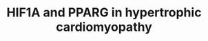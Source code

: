 ---
annotations:
- id: CL:0000746
  parent: native cell
  type: Cell Type Ontology
  value: cardiac muscle cell
- id: PW:0000025
  parent: classic metabolic pathway
  type: Pathway Ontology
  value: glycolysis/gluconeogenesis pathway
- id: PW:0000004
  parent: regulatory pathway
  type: Pathway Ontology
  value: regulatory pathway
- id: DOID:11984
  parent: cardiovascular system disease
  type: Disease Ontology
  value: hypertrophic cardiomyopathy
- id: PW:0000010
  parent: classic metabolic pathway
  type: Pathway Ontology
  value: lipid metabolic pathway
authors:
- Maguirre1
- MaintBot
- Jmelius
- Evelo
- Khanspers
- Fehrhart
- AlexanderPico
- Finterly
- Eweitz
citedin:
- link: PMC9621138
  title: CD200 ectodomain shedding into the tumor microenvironment leads to NK cell
    dysfunction and apoptosis (2022)
- link: 10.1097/MD.0000000000033917
  title: Exploring the pharmacological mechanism of Duhuo Jisheng Decoction in treating
    intervertebral disc degeneration based on network pharmacology (2023)
communities: []
description: 'The genes hypoxia-inducible factor 1A and peroxisome proliferator activated
  receptor gamma play a role in regulating glycolysis, triacylglyceride synthesis,
  and ultimately hypertrophic cardiomyopathy.  This diagram is derived from figure
  6D in [https://pubmed.ncbi.nlm.nih.gov/19490906/ PMID 19490906]:  "Schematic representation
  of the coregulation of glycolysis and glycerolipid synthesis by HIF1A. Hypertrophy-induced
  HIF1A accumulation is predicted to simultaneously promote the transcriptional upregulation
  of glycolytic enzymes and the direct transcriptional activation of the PPARG promoter.
  PPARG activity would lead to the upregulation of its target genes, GPD1 and GPAT,
  leading to promotion of glycerolipid biosynthesis, culminating in TAG accumulation.
  A secondary level of coordination is predicted to occur via the shuttling of NADH
  and NAD+ between GAPDH and GPD1. Thus, coordinated regulation of both these components
  by HIF1A is hypothesized to favor cardiomyocyte lipid accumulation in hypertrophy."  This
  pathway is part the [https://assays.cancer.gov/available_assays?wp_id=WP2456 CPTAC
  Assay Portal].'
last-edited: 2025-02-03
ndex: f08488d6-8b64-11eb-9e72-0ac135e8bacf
organisms:
- Homo sapiens
redirect_from:
- /index.php/Pathway:WP2456
- /instance/WP2456
- /instance/WP2456_r136423
revision: r136423
schema-jsonld:
- '@context': https://schema.org/
  '@id': https://wikipathways.github.io/pathways/WP2456.html
  '@type': Dataset
  creator:
    '@type': Organization
    name: WikiPathways
  description: 'The genes hypoxia-inducible factor 1A and peroxisome proliferator
    activated receptor gamma play a role in regulating glycolysis, triacylglyceride
    synthesis, and ultimately hypertrophic cardiomyopathy.  This diagram is derived
    from figure 6D in [https://pubmed.ncbi.nlm.nih.gov/19490906/ PMID 19490906]:  "Schematic
    representation of the coregulation of glycolysis and glycerolipid synthesis by
    HIF1A. Hypertrophy-induced HIF1A accumulation is predicted to simultaneously promote
    the transcriptional upregulation of glycolytic enzymes and the direct transcriptional
    activation of the PPARG promoter. PPARG activity would lead to the upregulation
    of its target genes, GPD1 and GPAT, leading to promotion of glycerolipid biosynthesis,
    culminating in TAG accumulation. A secondary level of coordination is predicted
    to occur via the shuttling of NADH and NAD+ between GAPDH and GPD1. Thus, coordinated
    regulation of both these components by HIF1A is hypothesized to favor cardiomyocyte
    lipid accumulation in hypertrophy."  This pathway is part the [https://assays.cancer.gov/available_assays?wp_id=WP2456
    CPTAC Assay Portal].'
  keywords:
  - Acetyl-CoA
  - CD36
  - CoA-SH
  - Diacylglycerol
  - Dihydroxyacetonephosphate
  - Fatty acid
  - Fructose-1,6-biphosphate
  - GAPDH
  - GPAT3
  - GPD1
  - Glucose
  - Glyceraldehyde-3-phosphate
  - Glycerol-3-phosphate
  - H+
  - HIF1A
  - LDHA
  - Lactate
  - Lysophosphatidate
  - NAD+
  - NADH
  - PPARG
  - Pi
  - Pyruvate
  - SLC2A1
  - TPI1
  - Triacylglycerol
  license: CC0
  name: HIF1A and PPARG in hypertrophic cardiomyopathy
seo: CreativeWork
title: HIF1A and PPARG in hypertrophic cardiomyopathy
wpid: WP2456
---